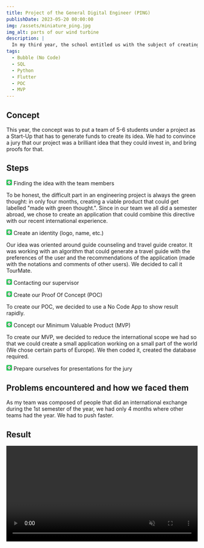 ```yaml
---
title: Project of the General Digital Engineer (PING)
publishDate: 2023-05-20 00:00:00
img: /assets/miniature_ping.jpg
img_alt: parts of our wind turbine
description: |
  In my third year, the school entitled us with the subject of creating a project as a Start-Up that had a environmental thought.
tags:
  - Bubble (No Code)
  - SQL
  - Python
  - Flutter
  - POC
  - MVP
---
```

## Concept
This year, the concept was to put a team of 5-6 students under a project as a Start-Up that has to generate funds to create its idea.
We had to convince a jury that our project was a brilliant idea that they could invest in, and bring proofs for that.

## Steps
<img src="/public/assets/tourmate_logo.jpg" width="3%"> Finding the idea with the team members

To be honest, the difficult part in an engineering project is always the green thought: in only four months, creating a viable product that could get labelled "made with green thought.".
Since in our team we all did a semester abroad, we chose to create an application that could combine this directive with our recent international experience. 

<img src="/public/assets/tourmate_logo.jpg" width="3%"> Create an identity (logo, name, etc.)

Our idea was oriented around guide counseling and travel guide creator. It was working with an algorithm that could generate a travel guide with the preferences of the user and the recommendations of the application (made with the notations and comments of other users).
We decided to call it TourMate.

<img src="/public/assets/tourmate_logo.jpg" width="3%"> Contacting our supervisor

<img src="/public/assets/tourmate_logo.jpg" width="3%"> Create our Proof Of Concept (POC)

To create our POC, we decided to use a No Code App to show result rapidly.

<img src="/public/assets/tourmate_logo.jpg" width="3%"> Concept our Minimum Valuable Product (MVP)

To create our MVP, we decided to reduce the international scope we had so that we could create a small application working on a small part of the world (We chose certain parts of Europe). We then coded it, created the database required.

<img src="/public/assets/tourmate_logo.jpg" width="3%"> Prepare ourselves for presentations for the jury

## Problems encountered and how we faced them
As my team was composed of people that did an international exchange during the 1st semester of the year, we had only 4 months where other teams had the year. We had to push faster.


## Result

<video controls width="100%" muted controlsList="nodownload">
  <source src="/assets/demo_ping.mp4" type="video/mp4">
</video>

